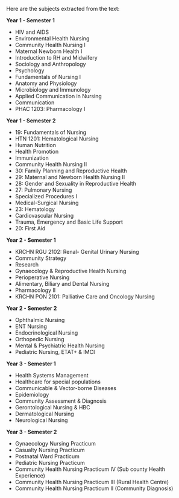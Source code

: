Here are the subjects extracted from the text:

**Year 1 - Semester 1**
*   HIV and AIDS
*   Environmental Health Nursing
*   Community Health Nursing I
*   Maternal Newborn Health I
*   Introduction to RH and Midwifery
*   Sociology and Anthropology
*   Psychology
*   Fundamentals of Nursing I
*   Anatomy and Physiology
*   Microbiology and Immunology
*   Applied Communication in Nursing
*   Communication
*   PHAC 1203: Pharmacology I

**Year 1 - Semester 2**
*   19: Fundamentals of Nursing
*   HTN 1201: Hematological Nursing
*   Human Nutrition
*   Health Promotion
*   Immunization
*   Community Health Nursing II
*   30: Family Planning and Reproductive Health
*   29: Maternal and Newborn Health Nursing II
*   28: Gender and Sexuality in Reproductive Health
*   27: Pulmonary Nursing
*   Specialized Procedures I
*   Medical-Surgical Nursing
*   23: Hematology
*   Cardiovascular Nursing
*   Trauma, Emergency and Basic Life Support
*   20: First Aid

**Year 2 - Semester 1**
*   KRCHN RGU 2102: Renal- Genital Urinary Nursing
*   Community Strategy
*   Research
*   Gynaecology & Reproductive Health Nursing
*   Perioperative Nursing
*   Alimentary, Biliary and Dental Nursing
*   Pharmacology II
*   KRCHN PON 2101: Palliative Care and Oncology Nursing

**Year 2 - Semester 2**
*   Ophthalmic Nursing
*   ENT Nursing
*   Endocrinological Nursing
*   Orthopedic Nursing
*   Mental & Psychiatric Health Nursing
*   Pediatric Nursing, ETAT+ & IMCI

**Year 3 - Semester 1**
*   Health Systems Management
*   Healthcare for special populations
*   Communicable & Vector-borne Diseases
*   Epidemiology
*   Community Assessment & Diagnosis
*   Gerontological Nursing & HBC
*   Dermatological Nursing
*   Neurological Nursing

**Year 3 - Semester 2**
*   Gynaecology Nursing Practicum
*   Casualty Nursing Practicum
*   Postnatal Ward Practicum
*   Pediatric Nursing Practicum
*   Community Health Nursing Practicum IV (Sub county Health Experience)
*   Community Health Nursing Practicum III (Rural Health Centre)
*   Community Health Nursing Practicum II (Community Diagnosis)